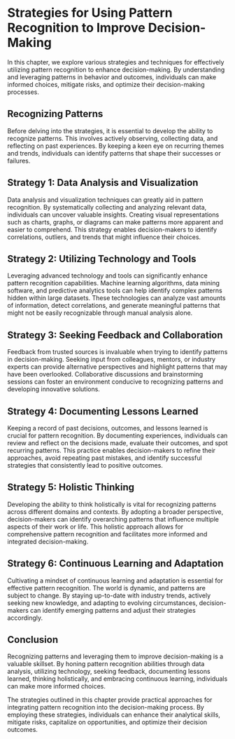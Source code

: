 Strategies for Using Pattern Recognition to Improve Decision-Making
==============================================================================

In this chapter, we explore various strategies and techniques for effectively utilizing pattern recognition to enhance decision-making. By understanding and leveraging patterns in behavior and outcomes, individuals can make informed choices, mitigate risks, and optimize their decision-making processes.

Recognizing Patterns
--------------------

Before delving into the strategies, it is essential to develop the ability to recognize patterns. This involves actively observing, collecting data, and reflecting on past experiences. By keeping a keen eye on recurring themes and trends, individuals can identify patterns that shape their successes or failures.

Strategy 1: Data Analysis and Visualization
-------------------------------------------

Data analysis and visualization techniques can greatly aid in pattern recognition. By systematically collecting and analyzing relevant data, individuals can uncover valuable insights. Creating visual representations such as charts, graphs, or diagrams can make patterns more apparent and easier to comprehend. This strategy enables decision-makers to identify correlations, outliers, and trends that might influence their choices.

Strategy 2: Utilizing Technology and Tools
------------------------------------------

Leveraging advanced technology and tools can significantly enhance pattern recognition capabilities. Machine learning algorithms, data mining software, and predictive analytics tools can help identify complex patterns hidden within large datasets. These technologies can analyze vast amounts of information, detect correlations, and generate meaningful patterns that might not be easily recognizable through manual analysis alone.

Strategy 3: Seeking Feedback and Collaboration
----------------------------------------------

Feedback from trusted sources is invaluable when trying to identify patterns in decision-making. Seeking input from colleagues, mentors, or industry experts can provide alternative perspectives and highlight patterns that may have been overlooked. Collaborative discussions and brainstorming sessions can foster an environment conducive to recognizing patterns and developing innovative solutions.

Strategy 4: Documenting Lessons Learned
---------------------------------------

Keeping a record of past decisions, outcomes, and lessons learned is crucial for pattern recognition. By documenting experiences, individuals can review and reflect on the decisions made, evaluate their outcomes, and spot recurring patterns. This practice enables decision-makers to refine their approaches, avoid repeating past mistakes, and identify successful strategies that consistently lead to positive outcomes.

Strategy 5: Holistic Thinking
-----------------------------

Developing the ability to think holistically is vital for recognizing patterns across different domains and contexts. By adopting a broader perspective, decision-makers can identify overarching patterns that influence multiple aspects of their work or life. This holistic approach allows for comprehensive pattern recognition and facilitates more informed and integrated decision-making.

Strategy 6: Continuous Learning and Adaptation
----------------------------------------------

Cultivating a mindset of continuous learning and adaptation is essential for effective pattern recognition. The world is dynamic, and patterns are subject to change. By staying up-to-date with industry trends, actively seeking new knowledge, and adapting to evolving circumstances, decision-makers can identify emerging patterns and adjust their strategies accordingly.

Conclusion
----------

Recognizing patterns and leveraging them to improve decision-making is a valuable skillset. By honing pattern recognition abilities through data analysis, utilizing technology, seeking feedback, documenting lessons learned, thinking holistically, and embracing continuous learning, individuals can make more informed choices.

The strategies outlined in this chapter provide practical approaches for integrating pattern recognition into the decision-making process. By employing these strategies, individuals can enhance their analytical skills, mitigate risks, capitalize on opportunities, and optimize their decision outcomes.
